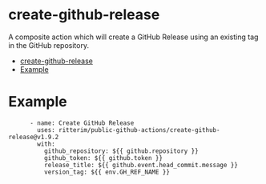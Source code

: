 # create-github-release

A composite action which will create a GitHub Release using an existing tag in the GitHub repository.

- [create-github-release](#create-github-release)
- [Example](#example)

# Example

```
      - name: Create GitHub Release
        uses: ritterim/public-github-actions/create-github-release@v1.9.2
        with:
          github_repository: ${{ github.repository }}
          github_token: ${{ github.token }}
          release_title: ${{ github.event.head_commit.message }}
          version_tag: ${{ env.GH_REF_NAME }}
```
